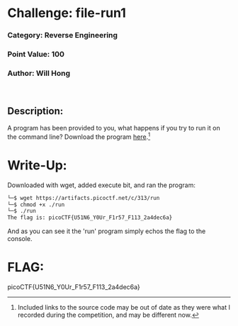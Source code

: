 # **Challenge:** file-run1


### **Category:** Reverse Engineering
### **Point Value:** 100
### **Author:** Will Hong
<br>

## **Description:**
A program has been provided to you, what happens if you try to run it on the command line? Download the program [here](https://artifacts.picoctf.net/c/313/run).[^1]  

# **Write-Up:**

Downloaded with wget, added execute bit, and ran the program:
```bash
└─$ wget https://artifacts.picoctf.net/c/313/run
└─$ chmod +x ./run
└─$ ./run
The flag is: picoCTF{U51N6_Y0Ur_F1r57_F113_2a4dec6a}    
```
And as you  can see it the 'run' program simply echos the flag to the console.
# **FLAG:** 
picoCTF{U51N6_Y0Ur_F1r57_F113_2a4dec6a}

[^1]: Included links to the source code may be out of date as they were what I recorded during the competition, and may be different now.